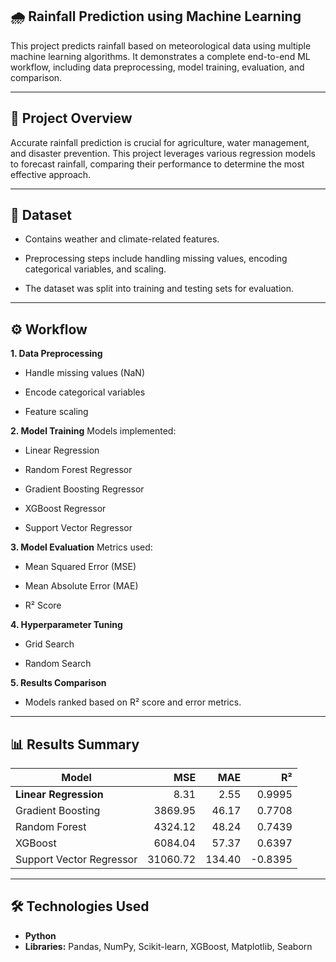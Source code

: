 ## 🌧 Rainfall Prediction using Machine Learning
This project predicts rainfall based on meteorological data using multiple machine learning algorithms. It demonstrates a complete end-to-end ML workflow, including data preprocessing, model training, evaluation, and comparison.

---

## 📌 Project Overview
Accurate rainfall prediction is crucial for agriculture, water management, and disaster prevention. This project leverages various regression models to forecast rainfall, comparing their performance to determine the most effective approach.

---

## 📂 Dataset
- Contains weather and climate-related features.

- Preprocessing steps include handling missing values, encoding categorical variables, and scaling.

- The dataset was split into training and testing sets for evaluation.

---

## ⚙ Workflow
**1. Data Preprocessing**

- Handle missing values (NaN)

- Encode categorical variables

- Feature scaling

**2. Model Training**
Models implemented:

- Linear Regression

- Random Forest Regressor

- Gradient Boosting Regressor

- XGBoost Regressor

- Support Vector Regressor

**3. Model Evaluation**
Metrics used:

- Mean Squared Error (MSE)

- Mean Absolute Error (MAE)

- R² Score

**4. Hyperparameter Tuning**

- Grid Search

- Random Search

**5. Results Comparison**

- Models ranked based on R² score and error metrics.

---

## 📊 Results Summary
| Model                    |      MSE |    MAE |      R² |
| ------------------------ | -------: | -----: | ------: |
| **Linear Regression**    |     8.31 |   2.55 |  0.9995 |
| Gradient Boosting        |  3869.95 |  46.17 |  0.7708 |
| Random Forest            |  4324.12 |  48.24 |  0.7439 |
| XGBoost                  |  6084.04 |  57.37 |  0.6397 |
| Support Vector Regressor | 31060.72 | 134.40 | -0.8395 |

---

## 🛠 Technologies Used
- **Python**
- **Libraries:** Pandas, NumPy, Scikit-learn, XGBoost, Matplotlib, Seaborn

